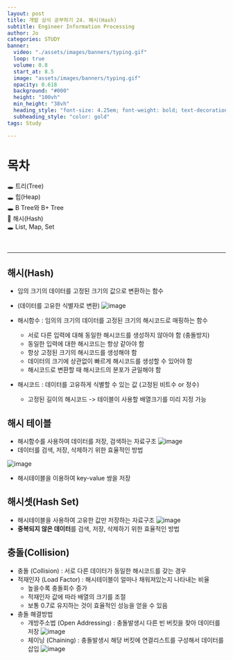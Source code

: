 ```yaml
---
layout: post
title: 개발 상식 공부하기 24. 해시(Hash)
subtitle: Engineer Information Processing
author: Jo
categories: STUDY
banner:
  video: "./assets/images/banners/typing.gif"
  loop: true
  volume: 0.8
  start_at: 8.5
  image: "assets/images/banners/typing.gif"
  opacity: 0.618
  background: "#000"
  height: "100vh"
  min_height: "38vh"
  heading_style: "font-size: 4.25em; font-weight: bold; text-decoration: underline"
  subheading_style: "color: gold"
tags: Study

---
```


# 목차
🕳 트리(Tree) <br>
🕳 힙(Heap) <br>
🕳 B Tree와 B+ Tree <br>
📌 해시(Hash)<br>
🕳 List, Map, Set <br>

<br>
<hr>

## 해시(Hash)
- 임의 크기의 데이터를 고정된 크기의 값으로 변환하는 함수
- (데이터를 고유한 식별자로 변환)
![image](https://github.com/CheeseYoung/Cheeseyoung.github.io/assets/132384527/7158e4af-c08e-4639-9986-0c29e18f7973)

- 해시함수 : 임의의 크기의 데이터를 고정된 크기의 해시코드로 매핑하는 함수
  - 서로 다른 입력에 대해 동일한 해시코드를 생성하지 않아야 함 (충돌방지)
  - 동일한 입력에 대한 해시코드는 항상 같아야 함
  - 항상 고정된 크기의 해시코드를 생성해야 함
  - 데이터의 크기에 상관없이 빠르게 해시코드를 생성할 수 있어야 함
  - 해시코드로 변환할 때 해시코드의 분포가 균일해야 함
- 해시코드 : 데이터를 고유하게 식별할 수 있는 값 (고정된 비트수 or 정수)
  - 고정된 길이의 해시코드 -> 테이블이 사용할 배열크기를 미리 지정 가능

## 해시 테이블
- 해시함수를 사용하여 데이터를 저장, 검색하는 자료구조
![image](https://github.com/CheeseYoung/Cheeseyoung.github.io/assets/132384527/8f19c966-a75b-4adb-ace9-67cb5aff6474)
- 데이터를 검색, 저장, 삭제하기 위한 효율적인 방법

![image](https://github.com/CheeseYoung/Cheeseyoung.github.io/assets/132384527/6fd6badd-b1bb-4cc4-b392-3df8e22ba7d9)
- 해시테이블을 이용하여 key-value 쌍을 저장

## 해시셋(Hash Set)
- 해시테이블을 사용하여 고유한 값만 저장하는 자료구조
![image](https://github.com/CheeseYoung/Cheeseyoung.github.io/assets/132384527/115f980d-dea3-4250-85de-c9ddf6d79ee1)
- <b>중복되지 않은 데이터</b>를 검색, 저장, 삭제하기 위한 효율적인 방법

## 충돌(Collision)
- 충돌 (Collision) : 서로 다른 데이터가 동일한 해시코드를 갖는 경우
- 적재인자 (Load Factor) : 해시테이블이 얼마나 채워져있는지 나타내는 비율
  - 높을수록 충돌회수 증가
  - 적재인자 값에 따라 배열의 크기를 조절
  - 보통 0.7로 유지하는 것이 효율적인 성능을 얻을 수 있음
- 충돌 해결방법
  - 개방주소법 (Open Addressing) : 충돌발생시 다른 빈 버킷을 찾아 데이터를 저장
    ![image](https://github.com/CheeseYoung/Cheeseyoung.github.io/assets/132384527/0223295e-3efa-4a9d-8aee-591fcb20cded)
  - 체이닝 (Chaining) : 충돌발생시 해당 버킷에 연결리스트를 구성해서 데이터를 삽입
    ![image](https://github.com/CheeseYoung/Cheeseyoung.github.io/assets/132384527/da36cfbc-18d9-456d-aeec-757653710f68)



















